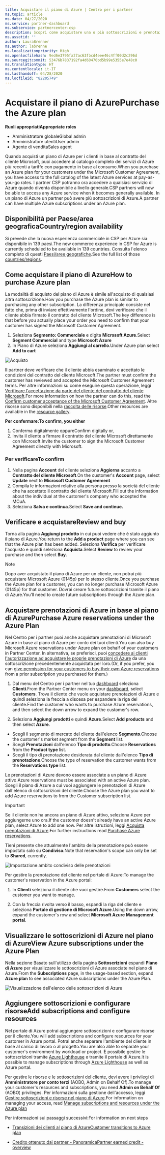 ```yaml
---
title: Acquistare il piano di Azure | Centro per i partner
ms.topic: article
ms.date: 04/27/2020
ms.service: partner-dashboard
ms.subservice: partnercenter-csp
description: Scopri come acquistare una o più sottoscrizioni e prenotazioni di Azure nel piano di Azure per configurare le risorse e per visualizzare o aggiungere sottoscrizioni.
ms.assetid: ''
author: LauraBrenner
ms.author: labrenne
ms.localizationpriority: High
ms.openlocfilehash: 9ed6e3795fa27ac63fbcd4eee46c4ff00d2c296d
ms.sourcegitcommit: 53476b7837192fa4d60470bd5b99e5355e7e48c0
ms.translationtype: HT
ms.contentlocale: it-IT
ms.lasthandoff: 04/28/2020
ms.locfileid: "82205749"
---
```

# <a name="purchase-the-azure-plan"></a><span data-ttu-id="fa885-103">Acquistare il piano di Azure</span><span class="sxs-lookup"><span data-stu-id="fa885-103">Purchase the Azure plan</span></span>

<span data-ttu-id="fa885-104">**Ruoli appropriati**</span><span class="sxs-lookup"><span data-stu-id="fa885-104">**Appropriate roles**</span></span>
-    <span data-ttu-id="fa885-105">Amministratore globale</span><span class="sxs-lookup"><span data-stu-id="fa885-105">Global admin</span></span>
-    <span data-ttu-id="fa885-106">Amministratore utenti</span><span class="sxs-lookup"><span data-stu-id="fa885-106">User admin</span></span>
-    <span data-ttu-id="fa885-107">Agente di vendita</span><span class="sxs-lookup"><span data-stu-id="fa885-107">Sales agent</span></span>

<span data-ttu-id="fa885-108">Quando acquisti un piano di Azure per i clienti in base al contratto del cliente Microsoft, puoi accedere al catalogo completo dei servizi di Azure più recenti a tariffe con pagamento in base al consumo.</span><span class="sxs-lookup"><span data-stu-id="fa885-108">When you purchase an Azure plan for your customers under the Microsoft Customer Agreement, you have access to the full catalog of the latest Azure services at pay-as-you-go rates.</span></span> <span data-ttu-id="fa885-109">I partner CSP potranno ora accedere a qualsiasi servizio di Azure quando diventa disponibile a livello generale.</span><span class="sxs-lookup"><span data-stu-id="fa885-109">CSP partners will now be able to access any Azure service when it becomes generally available.</span></span> <span data-ttu-id="fa885-110">In un piano di Azure un partner può avere più sottoscrizioni di Azure.</span><span class="sxs-lookup"><span data-stu-id="fa885-110">A partner can have multiple Azure subscriptions under an Azure plan.</span></span> 

## <a name="countryregion-availability"></a><span data-ttu-id="fa885-111">Disponibilità per Paese/area geografica</span><span class="sxs-lookup"><span data-stu-id="fa885-111">Country/region availability</span></span>
<span data-ttu-id="fa885-112">Si prevede che la nuova esperienza commerciale in CSP per Azure sia disponibile in 139 paesi.</span><span class="sxs-lookup"><span data-stu-id="fa885-112">The new commerce experience in CSP for Azure is currently scheduled to be available in 139 countries.</span></span> <span data-ttu-id="fa885-113">Consulta l'elenco completo di questi [Paesi/aree geografiche](https://query.prod.cms.rt.microsoft.com/cms/api/am/binary/RE3QN0x).</span><span class="sxs-lookup"><span data-stu-id="fa885-113">See the full list of those [countries/regions](https://query.prod.cms.rt.microsoft.com/cms/api/am/binary/RE3QN0x).</span></span> 

## <a name="how-to-purchase-azure-plan"></a><span data-ttu-id="fa885-114">Come acquistare il piano di Azure</span><span class="sxs-lookup"><span data-stu-id="fa885-114">How to purchase Azure plan</span></span>

<span data-ttu-id="fa885-115">La modalità di acquisto del piano di Azure è simile all'acquisto di qualsiasi altra sottoscrizione.</span><span class="sxs-lookup"><span data-stu-id="fa885-115">How you purchase the Azure plan is similar to purchasing any other subscription.</span></span> <span data-ttu-id="fa885-116">La differenza principale consiste nel fatto che, prima di inviare effettivamente l'ordine, devi verificare che il cliente abbia firmato il contratto del cliente Microsoft.</span><span class="sxs-lookup"><span data-stu-id="fa885-116">The key difference is that before you actually place your order you need to confirm that your customer has signed the Microsoft Customer Agreement.</span></span>

1. <span data-ttu-id="fa885-117">Seleziona **Segmento: Commerciale** e digita **Microsoft Azure**.</span><span class="sxs-lookup"><span data-stu-id="fa885-117">Select **Segment Commercial** and type **Microsoft Azure**</span></span> 
2. <span data-ttu-id="fa885-118">In Piano di Azure seleziona **Aggiungi al carrello**.</span><span class="sxs-lookup"><span data-stu-id="fa885-118">Under Azure plan select **Add to cart**</span></span>

![Acquisto](images/azure/Azurepurchase1.png)

<span data-ttu-id="fa885-120">Il partner deve verificare che il cliente abbia esaminato e accettato le condizioni del contratto del cliente Microsoft.</span><span class="sxs-lookup"><span data-stu-id="fa885-120">The partner must confirm the customer has reviewed and accepted the Microsoft Customer Agreement terms.</span></span> <span data-ttu-id="fa885-121">Per altre informazioni su come eseguire questa operazione, leggi [Verificare l'accettazione da parte del cliente del contratto del cliente Microsoft](https://docs.microsoft.com/partner-center/confirm-customer-agreement).</span><span class="sxs-lookup"><span data-stu-id="fa885-121">For more information on how the partner can do this, read the [Confirm customer acceptance of the Microsoft Customer Agreement](https://docs.microsoft.com/partner-center/confirm-customer-agreement).</span></span> <span data-ttu-id="fa885-122">Altre risorse sono disponibili nella [raccolta delle risorse](https://partner.microsoft.com/resources/collection/Microsoft-Customer-Agreement-in-the-CSP-program#/).</span><span class="sxs-lookup"><span data-stu-id="fa885-122">Other resources are available in the [resource gallery](https://partner.microsoft.com/resources/collection/Microsoft-Customer-Agreement-in-the-CSP-program#/).</span></span>

<span data-ttu-id="fa885-123">**Per confermare:**</span><span class="sxs-lookup"><span data-stu-id="fa885-123">**To confirm, you either**</span></span>
1. <span data-ttu-id="fa885-124">Conferma digitalmente oppure</span><span class="sxs-lookup"><span data-stu-id="fa885-124">Confirm digitally or,</span></span>
2. <span data-ttu-id="fa885-125">Invita il cliente a firmare il contratto del cliente Microsoft direttamente con Microsoft.</span><span class="sxs-lookup"><span data-stu-id="fa885-125">Invite the customer to sign the Microsoft Customer Agreement directly with Microsoft.</span></span> 

### <a name="to-confirm"></a><span data-ttu-id="fa885-126">Per verificare</span><span class="sxs-lookup"><span data-stu-id="fa885-126">To confirm</span></span> 

1. <span data-ttu-id="fa885-127">Nella pagina **Account** del cliente seleziona **Aggiorna** accanto a **Contratto del cliente Microsoft**.</span><span class="sxs-lookup"><span data-stu-id="fa885-127">On the customer's **Account** page, select **Update** next to **Microsoft Customer Agreement**</span></span>  
2. <span data-ttu-id="fa885-128">Compila le informazioni relative alla persona presso la società del cliente che ha accettato il contratto del cliente Microsoft.</span><span class="sxs-lookup"><span data-stu-id="fa885-128">Fill out the information about the individual at the customer's company who accepted the MCuA.</span></span>
3. <span data-ttu-id="fa885-129">Seleziona **Salva e continua**.</span><span class="sxs-lookup"><span data-stu-id="fa885-129">Select **Save and continue.**</span></span>  

## <a name="review-and-buy"></a><span data-ttu-id="fa885-130">Verificare e acquistare</span><span class="sxs-lookup"><span data-stu-id="fa885-130">Review and buy</span></span>

<span data-ttu-id="fa885-131">Torna alla pagina **Aggiungi prodotto**  in cui puoi vedere che è stato aggiunto il piano di Azure.</span><span class="sxs-lookup"><span data-stu-id="fa885-131">You return to the **Add a product** page where you can see that the Azure plan has been added.</span></span> <span data-ttu-id="fa885-132">Seleziona **Verifica** per verificare l'acquisto e quindi seleziona **Acquista**.</span><span class="sxs-lookup"><span data-stu-id="fa885-132">Select **Review** to review your purchase and then select **Buy**.</span></span> 

>[!Note]
><span data-ttu-id="fa885-133">Dopo aver acquistato il piano di Azure per un cliente, non potrai più acquistare Microsoft Azure (0145p) per lo stesso cliente.</span><span class="sxs-lookup"><span data-stu-id="fa885-133">Once you purchase the Azure plan for a customer, you can no longer purchase Microsoft Azure (0145p) for that customer.</span></span> <span data-ttu-id="fa885-134">Dovrai creare future sottoscrizioni tramite il piano di Azure.</span><span class="sxs-lookup"><span data-stu-id="fa885-134">You'll need to create future subscriptions through the Azure plan.</span></span>

## <a name="purchase-azure-reservations-under-the-azure-plan"></a><span data-ttu-id="fa885-135">Acquistare prenotazioni di Azure in base al piano di Azure</span><span class="sxs-lookup"><span data-stu-id="fa885-135">Purchase Azure reservations under the Azure Plan</span></span> 
  
<span data-ttu-id="fa885-136">Nel Centro per i partner puoi anche acquistare prenotazioni di Microsoft Azure in base al piano di Azure per conto dei tuoi clienti.</span><span class="sxs-lookup"><span data-stu-id="fa885-136">You can also buy Microsoft Azure reservations under Azure plan on behalf of your customers in Partner Center.</span></span> <span data-ttu-id="fa885-137">In alternativa, se preferisci, puoi [concedere ai clienti l'autorizzazione ad acquistare le proprie prenotazioni di Azure](give-customers-permission.md) da una sottoscrizione precedentemente acquistata per loro.</span><span class="sxs-lookup"><span data-stu-id="fa885-137">(Or, if you prefer, you can [give permission for your customers to buy their own Azure reservations](give-customers-permission.md) from a prior subscription you purchased for them.)</span></span>

1. <span data-ttu-id="fa885-138">Dal menu del Centro per i partner nel tuo [dashboard](https://partner.microsoft.com/dashboard/) seleziona **Clienti**.</span><span class="sxs-lookup"><span data-stu-id="fa885-138">From the Partner Center menu on your [dashboard](https://partner.microsoft.com/dashboard/), select **Customers**.</span></span> <span data-ttu-id="fa885-139">Trova il cliente che vuole acquistare prenotazioni di Azure e quindi seleziona la freccia a discesa per espandere la riga del cliente.</span><span class="sxs-lookup"><span data-stu-id="fa885-139">Find the customer who wants to purchase Azure reservations, and then select the down arrow to expand the customer's row.</span></span>

2. <span data-ttu-id="fa885-140">Seleziona **Aggiungi prodotti** e quindi **Azure**.</span><span class="sxs-lookup"><span data-stu-id="fa885-140">Select **Add products** and then select **Azure**.</span></span> 
- <span data-ttu-id="fa885-141">Scegli il segmento di mercato del cliente dall'elenco **Segmento**.</span><span class="sxs-lookup"><span data-stu-id="fa885-141">Choose the customer's market segment from the **Segment** list.</span></span> 
- <span data-ttu-id="fa885-142">Scegli **Prenotazioni** dall'elenco **Tipo di prodotto**.</span><span class="sxs-lookup"><span data-stu-id="fa885-142">Choose **Reservations** from the **Product type** list.</span></span> 
- <span data-ttu-id="fa885-143">Scegli il tipo di prenotazione desiderata dal cliente dall'elenco **Tipo di prenotazione**.</span><span class="sxs-lookup"><span data-stu-id="fa885-143">Choose the type of reservation the customer wants from the **Reservations type** list.</span></span> 

<span data-ttu-id="fa885-144">Le prenotazioni di Azure devono essere associate a un piano di Azure attivo.</span><span class="sxs-lookup"><span data-stu-id="fa885-144">Azure reservations must be associated with an active Azure plan.</span></span> <span data-ttu-id="fa885-145">Scegli il piano di Azure a cui vuoi aggiungere le prenotazioni di Azure dall'elenco di sottoscrizioni del cliente.</span><span class="sxs-lookup"><span data-stu-id="fa885-145">Choose the Azure plan you want to add Azure reservations to from the Customer subscription list.</span></span> 

>[!Important] 
><span data-ttu-id="fa885-146">Se il cliente non ha ancora un piano di Azure attivo, seleziona Azure per aggiungerne uno ora.</span><span class="sxs-lookup"><span data-stu-id="fa885-146">If the customer doesn't already have an active Azure plan, select Azure to add one now.</span></span> <span data-ttu-id="fa885-147">Per altre istruzioni, leggi [Acquista prenotazioni di Azure](https://docs.microsoft.com/partner-center/azure-reservations-buying#purchase-azure-reservations).</span><span class="sxs-lookup"><span data-stu-id="fa885-147">For further instructions read [Purchase Azure reservations](https://docs.microsoft.com/partner-center/azure-reservations-buying#purchase-azure-reservations).</span></span>

<span data-ttu-id="fa885-148">Tieni presente che attualmente l'ambito della prenotazione può essere impostato solo su **Condiviso**.</span><span class="sxs-lookup"><span data-stu-id="fa885-148">Note that reservation's scope can only be set to **Shared**, currently.</span></span> 

![Impostazione ambito condiviso delle prenotazioni](images/azure/addprods1.png)

<span data-ttu-id="fa885-150">Per gestire la prenotazione del cliente nel portale di Azure:</span><span class="sxs-lookup"><span data-stu-id="fa885-150">To manage the customer's reservation in the Azure portal:</span></span> 

1. <span data-ttu-id="fa885-151">In **Clienti** seleziona il cliente che vuoi gestire.</span><span class="sxs-lookup"><span data-stu-id="fa885-151">From **Customers** select the customer you want to manage.</span></span> 

2. <span data-ttu-id="fa885-152">Con la freccia rivolta verso il basso, espandi la riga del cliente e seleziona **Portale di gestione di Microsoft Azure**.</span><span class="sxs-lookup"><span data-stu-id="fa885-152">Using the down arrow, expand the customer's row and select **Microsoft Azure Management portal**.</span></span>  
 
## <a name="view-azure-subscriptions-under-the-azure-plan"></a><span data-ttu-id="fa885-153">Visualizzare le sottoscrizioni di Azure nel piano di Azure</span><span class="sxs-lookup"><span data-stu-id="fa885-153">View Azure subscriptions under the Azure Plan</span></span> 

<span data-ttu-id="fa885-154">Nella sezione Basato sull'utilizzo della pagina **Sottoscrizioni** espandi **Piano di Azure** per visualizzare le sottoscrizioni di Azure associate nel piano di Azure.</span><span class="sxs-lookup"><span data-stu-id="fa885-154">From the **Subscriptions** page, in the usage-based section, expand **Azure plan** to see associated Azure subscriptions under the Azure Plan.</span></span>

![Visualizzazione dell'elenco delle sottoscrizioni di Azure](images/azure/addprods2.png) 


## <a name="add-subscriptions-and-configure-resources"></a><span data-ttu-id="fa885-156">Aggiungere sottoscrizioni e configurare risorse</span><span class="sxs-lookup"><span data-stu-id="fa885-156">Add subscriptions and configure resources</span></span>

<span data-ttu-id="fa885-157">Nel portale di Azure potrai aggiungere sottoscrizioni e configurare risorse per il cliente.</span><span class="sxs-lookup"><span data-stu-id="fa885-157">You will add subscriptions and configure resources for your customer in Azure portal.</span></span> <span data-ttu-id="fa885-158">Potrai anche separare l'ambiente del cliente in base al carico di lavoro o al progetto.</span><span class="sxs-lookup"><span data-stu-id="fa885-158">You are also able to separate your customer's environment by workload or project.</span></span> <span data-ttu-id="fa885-159">È possibile gestire le sottoscrizioni tramite [Azure Lighthouse](https://azure.microsoft.com/services/azure-lighthouse/) e tramite il portale di Azure.</span><span class="sxs-lookup"><span data-stu-id="fa885-159">It is possible to manage subscriptions through [Azure Lighthouse](https://azure.microsoft.com/services/azure-lighthouse/) as well as Azure portal.</span></span> 

<span data-ttu-id="fa885-160">Per gestire le risorse e le sottoscrizioni del cliente, devi avere i privilegi di **Amministratore per conto terzi** (AOBO, Admin on Behalf Of).</span><span class="sxs-lookup"><span data-stu-id="fa885-160">To manage your customer's resources and subscriptions, you need **Admin on Behalf Of** (AOBO) privileges.</span></span> <span data-ttu-id="fa885-161">Per informazioni sulla gestione dell'accesso, leggi [Gestire sottoscrizioni e risorse nel piano di Azure](azure-plan-manage.md).</span><span class="sxs-lookup"><span data-stu-id="fa885-161">For information on managing your access, read [Manage subscriptions and resources under the Azure plan](azure-plan-manage.md)</span></span>

<span data-ttu-id="fa885-162">Per informazioni sui passaggi successivi:</span><span class="sxs-lookup"><span data-stu-id="fa885-162">For information on next steps</span></span>

- [<span data-ttu-id="fa885-163">Transizioni dei clienti al piano di Azure</span><span class="sxs-lookup"><span data-stu-id="fa885-163">Customer transitions to Azure plan</span></span>](azure-plan-transition.md)

- [<span data-ttu-id="fa885-164">Credito ottenuto dai partner - Panoramica</span><span class="sxs-lookup"><span data-stu-id="fa885-164">Partner earned credit - overview</span></span>](partner-earned-credit.md)







            




    

  













    



    
